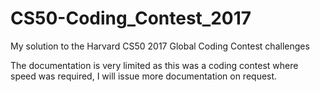 # CS50-Coding_Contest_2017
My solution to the Harvard CS50 2017 Global Coding Contest challenges

The documentation is very limited as this was a coding contest where speed was required, I will issue more documentation on request.
